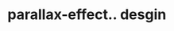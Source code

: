 # parallax-effect.. desgin                                                                                                                                                                                                                                                                             
